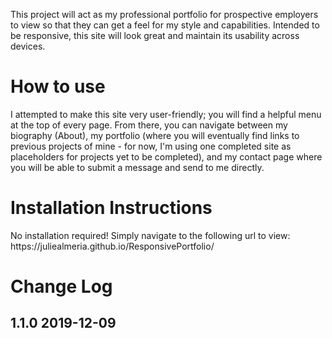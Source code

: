 This project will act as my professional portfolio for prospective employers to view so that they can get a feel for my style and capabilities. Intended to be responsive, this site will look great and maintain its usability across devices.
<h1>How to use</h1> 
<p>I attempted to make this site very user-friendly; you will find a helpful menu at the top of every page. From there, you can navigate between my biography (About), my portfolio (where you will eventually find links to previous projects of mine - for now, I'm using one completed site as placeholders for projects yet to be completed), and my contact page where you will be able to submit a message and send to me directly.</p>
<h1>Installation Instructions</h1>
<p>No installation required! Simply navigate to the following url to view: https://juliealmeria.github.io/ResponsivePortfolio/ </p>
<h1>Change Log</h1>
<h2>1.1.0 2019-12-09<h2>

